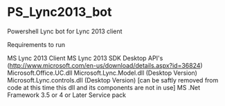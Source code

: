 PS_Lync2013_bot
===============

Powershell Lync bot for Lync 2013 client

Requirements to run

MS Lync 2013 Client
MS Lync 2013 SDK Desktop API's (http://www.microsoft.com/en-us/download/details.aspx?id=36824)
  Microsoft.Office.UC.dll
  Microsoft.Lync.Model.dll (Desktop Version)
  Microsoft.Lync.controls.dll (Desktop Version) [can be saftly removed from code at this time this dll and its components are not in use]
MS .Net Framework 3.5 or 4 or Later Service pack


